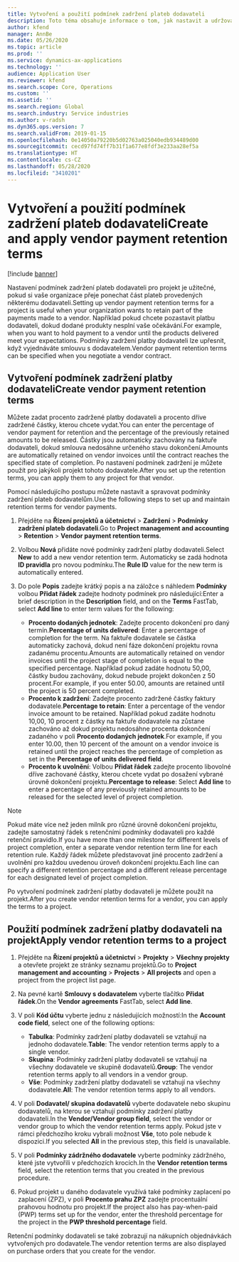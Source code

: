 ```yaml
---
title: Vytvoření a použití podmínek zadržení plateb dodavateli
description: Toto téma obsahuje informace o tom, jak nastavit a udržovat podmínky zadržení plateb dodavatelům.
author: kfend
manager: AnnBe
ms.date: 05/26/2020
ms.topic: article
ms.prod: ''
ms.service: dynamics-ax-applications
ms.technology: ''
audience: Application User
ms.reviewer: kfend
ms.search.scope: Core, Operations
ms.custom: ''
ms.assetid: ''
ms.search.region: Global
ms.search.industry: Service industries
ms.author: v-radsh
ms.dyn365.ops.version: 7
ms.search.validFrom: 2019-01-15
ms.openlocfilehash: 0e14050a79220b5d02763a025040edb934489d00
ms.sourcegitcommit: cecd97fd74ff7b31f1a677e8fdf3e233aa28ef5a
ms.translationtype: HT
ms.contentlocale: cs-CZ
ms.lasthandoff: 05/28/2020
ms.locfileid: "3410201"
---
```

# <a name="create-and-apply-vendor-payment-retention-terms"></a><span data-ttu-id="4bbc0-103">Vytvoření a použití podmínek zadržení plateb dodavateli</span><span class="sxs-lookup"><span data-stu-id="4bbc0-103">Create and apply vendor payment retention terms</span></span>

[!include [banner](../includes/banner.md)] 

<span data-ttu-id="4bbc0-104">Nastavení podmínek zadržení plateb dodavateli pro projekt je užitečné, pokud si vaše organizace přeje ponechat část plateb provedených některému dodavateli.</span><span class="sxs-lookup"><span data-stu-id="4bbc0-104">Setting up vendor payment retention terms for a project is useful when your organization wants to retain part of the payments made to a vendor.</span></span> <span data-ttu-id="4bbc0-105">Například pokud chcete pozastavit platbu dodavateli, dokud dodané produkty nesplní vaše očekávání.</span><span class="sxs-lookup"><span data-stu-id="4bbc0-105">For example, when you want to hold payment to a vendor until the products delivered meet your expectations.</span></span> <span data-ttu-id="4bbc0-106">Podmínky zadržení platby dodavateli lze upřesnit, když vyjednáváte smlouvu s dodavatelem.</span><span class="sxs-lookup"><span data-stu-id="4bbc0-106">Vendor payment retention terms can be specified when you negotiate a vendor contract.</span></span>

## <a name="create-vendor-payment-retention-terms"></a><span data-ttu-id="4bbc0-107">Vytvoření podmínek zadržení platby dodavateli</span><span class="sxs-lookup"><span data-stu-id="4bbc0-107">Create vendor payment retention terms</span></span>

<span data-ttu-id="4bbc0-108">Můžete zadat procento zadržené platby dodavateli a procento dříve zadržené částky, kterou chcete vydat.</span><span class="sxs-lookup"><span data-stu-id="4bbc0-108">You can enter the percentage of vendor payment for retention and the percentage of the previously retained amounts to be released.</span></span> <span data-ttu-id="4bbc0-109">Částky jsou automaticky zachovány na faktuře dodavateli, dokud smlouva nedosáhne určeného stavu dokončení.</span><span class="sxs-lookup"><span data-stu-id="4bbc0-109">Amounts are automatically retained on vendor invoices until the contract reaches the specified state of completion.</span></span> <span data-ttu-id="4bbc0-110">Po nastavení podmínek zadržení je můžete použít pro jakýkoli projekt tohoto dodavatele.</span><span class="sxs-lookup"><span data-stu-id="4bbc0-110">After you set up the retention terms, you can apply them to any project for that vendor.</span></span>

<span data-ttu-id="4bbc0-111">Pomocí následujícího postupu můžete nastavit a spravovat podmínky zadržení plateb dodavatelům.</span><span class="sxs-lookup"><span data-stu-id="4bbc0-111">Use the following steps to set up and maintain retention terms for vendor payments.</span></span> 

1. <span data-ttu-id="4bbc0-112">Přejděte na **Řízení projektů a účetnictví** > **Zadržení** > **Podmínky zadržení plateb dodavateli**.</span><span class="sxs-lookup"><span data-stu-id="4bbc0-112">Go to **Project management and accounting** > **Retention** > **Vendor payment retention terms**.</span></span>
2. <span data-ttu-id="4bbc0-113">Volbou **Nová** přidáte nové podmínky zadržení platby dodavateli.</span><span class="sxs-lookup"><span data-stu-id="4bbc0-113">Select **New** to add a new vendor retention term.</span></span> <span data-ttu-id="4bbc0-114">Automaticky se zadá hodnota **ID pravidla** pro novou podmínku.</span><span class="sxs-lookup"><span data-stu-id="4bbc0-114">The **Rule ID** value for the new term is automatically entered.</span></span> 
3. <span data-ttu-id="4bbc0-115">Do pole **Popis** zadejte krátký popis a na záložce s náhledem **Podmínky** volbou **Přidat řádek** zadejte hodnoty podmínek pro následující:</span><span class="sxs-lookup"><span data-stu-id="4bbc0-115">Enter a brief description in the **Description** field, and on the **Terms** FastTab, select **Add line** to enter term values for the following:</span></span>

   - <span data-ttu-id="4bbc0-116">**Procento dodaných jednotek**: Zadejte procento dokončení pro daný termín.</span><span class="sxs-lookup"><span data-stu-id="4bbc0-116">**Percentage of units delivered**: Enter a percentage of completion for the term.</span></span> <span data-ttu-id="4bbc0-117">Na faktuře dodavatele se částka automaticky zachová, dokud není fáze dokončení projektu rovna zadanému procentu.</span><span class="sxs-lookup"><span data-stu-id="4bbc0-117">Amounts are automatically retained on vendor invoices until the project stage of completion is equal to the specified percentage.</span></span> <span data-ttu-id="4bbc0-118">Například pokud zadáte hodnotu 50,00, částky budou zachovány, dokud nebude projekt dokončen z 50 procent.</span><span class="sxs-lookup"><span data-stu-id="4bbc0-118">For example, if you enter 50.00, amounts are retained until the project is 50 percent completed.</span></span>
   - <span data-ttu-id="4bbc0-119">**Procento k zadržení**: Zadejte procento zadržené částky faktury dodavatele.</span><span class="sxs-lookup"><span data-stu-id="4bbc0-119">**Percentage to retain**: Enter a percentage of the vendor invoice amount to be retained.</span></span> <span data-ttu-id="4bbc0-120">Například pokud zadáte hodnotu 10,00, 10 procent z částky na faktuře dodavatele na zůstane zachováno až dokud projektu nedosáhne procenta dokončení zadaného v poli **Procento dodaných jednotek**.</span><span class="sxs-lookup"><span data-stu-id="4bbc0-120">For example, if you enter 10.00, then 10 percent of the amount on a vendor invoice is retained until the project reaches the percentage of completion as set in the **Percentage of units delivered field**.</span></span>
   - <span data-ttu-id="4bbc0-121">**Procento k uvolnění**: Volbou **Přidat řádek** zadejte procento libovolné dříve zachované částky, kterou chcete vydat po dosažení vybrané úrovně dokončení projektu.</span><span class="sxs-lookup"><span data-stu-id="4bbc0-121">**Percentage to release**: Select **Add line** to enter a percentage of any previously retained amounts to be released for the selected level of project completion.</span></span>

> [!NOTE]
> <span data-ttu-id="4bbc0-122">Pokud máte více než jeden milník pro různé úrovně dokončení projektu, zadejte samostatný řádek s retenčními podmínky dodavateli pro každé retenční pravidlo.</span><span class="sxs-lookup"><span data-stu-id="4bbc0-122">If you have more than one milestone for different levels of project completion, enter a separate vendor retention term line for each retention rule.</span></span> <span data-ttu-id="4bbc0-123">Každý řádek můžete představovat jiné procento zadržení a uvolnění pro každou uvedenou úroveň dokončení projektu.</span><span class="sxs-lookup"><span data-stu-id="4bbc0-123">Each line can specify a different retention percentage and a different release percentage for each designated level of project completion.</span></span>

<span data-ttu-id="4bbc0-124">Po vytvoření podmínek zadržení platby dodavateli je můžete použít na projekt.</span><span class="sxs-lookup"><span data-stu-id="4bbc0-124">After you create vendor retention terms for a vendor, you can apply the terms to a project.</span></span>

## <a name="apply-vendor-retention-terms-to-a-project"></a><span data-ttu-id="4bbc0-125">Použití podmínek zadržení platby dodavateli na projekt</span><span class="sxs-lookup"><span data-stu-id="4bbc0-125">Apply vendor retention terms to a project</span></span>

1. <span data-ttu-id="4bbc0-126">Přejděte na **Řízení projektů a účetnictví** > **Projekty** > **Všechny projekty** a otevřete projekt ze stránky seznamu projektů.</span><span class="sxs-lookup"><span data-stu-id="4bbc0-126">Go to **Project management and accounting** > **Projects** > **All projects** and open a project from the project list page.</span></span>
2. <span data-ttu-id="4bbc0-127">Na pevné kartě **Smlouvy s dodavatelem** vyberte tlačítko **Přidat řádek**.</span><span class="sxs-lookup"><span data-stu-id="4bbc0-127">On the **Vendor agreements** FastTab, select **Add line**.</span></span>
3. <span data-ttu-id="4bbc0-128">V poli **Kód účtu** vyberte jednu z následujících možností:</span><span class="sxs-lookup"><span data-stu-id="4bbc0-128">In the **Account code field**, select one of the following options:</span></span> 

   - <span data-ttu-id="4bbc0-129">**Tabulka**: Podmínky zadržení platby dodavateli se vztahují na jednoho dodavatele.</span><span class="sxs-lookup"><span data-stu-id="4bbc0-129">**Table**: The vendor retention terms apply to a single vendor.</span></span>
   - <span data-ttu-id="4bbc0-130">**Skupina**: Podmínky zadržení platby dodavateli se vztahují na všechny dodavatele ve skupině dodavatelů.</span><span class="sxs-lookup"><span data-stu-id="4bbc0-130">**Group**: The vendor retention terms apply to all vendors in a vendor group.</span></span>
   - <span data-ttu-id="4bbc0-131">**Vše**: Podmínky zadržení platby dodavateli se vztahují na všechny dodavatele.</span><span class="sxs-lookup"><span data-stu-id="4bbc0-131">**All**: The vendor retention terms apply to all vendors.</span></span>

4. <span data-ttu-id="4bbc0-132">V poli **Dodavatel/ skupina dodavatelů** vyberte dodavatele nebo skupinu dodavatelů, na kterou se vztahují podmínky zadržení platby dodavateli.</span><span class="sxs-lookup"><span data-stu-id="4bbc0-132">In the **Vendor/Vendor group field**, select the vendor or vendor group to which the vendor retention terms apply.</span></span> <span data-ttu-id="4bbc0-133">Pokud jste v rámci předchozího kroku vybrali možnost **Vše**, toto pole nebude k dispozici.</span><span class="sxs-lookup"><span data-stu-id="4bbc0-133">If you selected **All** in the previous step, this field is unavailable.</span></span>
5. <span data-ttu-id="4bbc0-134">V poli **Podmínky zádržného dodavatele** vyberte podmínky zádržného, které jste vytvořili v předchozích krocích.</span><span class="sxs-lookup"><span data-stu-id="4bbc0-134">In the **Vendor retention terms** field, select the retention terms that you created in the previous procedure.</span></span>
6. <span data-ttu-id="4bbc0-135">Pokud projekt u daného dodavatele využívá také podmínky zaplacení po zaplacení (ZPZ), v poli **Procento prahu ZPZ** zadejte procentuální prahovou hodnotu pro projekt.</span><span class="sxs-lookup"><span data-stu-id="4bbc0-135">If the project also has pay-when-paid (PWP) terms set up for the vendor, enter the threshold percentage for the project in the **PWP threshold percentage** field.</span></span>

<span data-ttu-id="4bbc0-136">Retenční podmínky dodavateli se také zobrazují na nákupních objednávkách vytvořených pro dodavatele.</span><span class="sxs-lookup"><span data-stu-id="4bbc0-136">The vendor retention terms are also displayed on purchase orders that you create for the vendor.</span></span>

